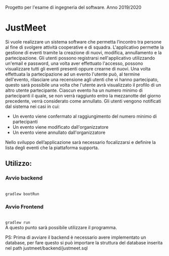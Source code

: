 Progetto per l'esame di ingegneria del software. Anno 2019/2020

<h1>JustMeet</h1>

Si vuole realizzare un sistema software che permetta l’incontro tra persone al fine di svolgere attività cooperative e di squadra.
L'applicativo permette la gestione di eventi tramite la creazione di nuovi, modifica, annullamento e la partecipazione.
Gli utenti possono registrarsi nell'applicativo utilizzando un'email e password, una volta aver effettuato l'accesso, possono visualizzare tutti gli eventi presenti oppure crearne di nuovi.
Una volta effettuata la partecipazione ad un evento l'utente può, al termine dell'evento, rilasciare una recensione agli utenti che vi hanno partecipato, questo sarà possibile una volta che l'utente avrà visualizzato il profilo di un altro utente partecipante.
Ciascun evento ha un numero minimo di partecipanti il quale, se non verrà raggiunto entro la mezzanotte del giorno precedente, verrà considerato come annullato.
Gli utenti vengono notificati dal sistema nei casi in cui: 
<ul>
 <li>
  Un evento viene confermato al raggiungimento del numero minimo di partecipanti
 </li>
 <li>
  Un evento viene modificato dall'organizzatore
 </li>
 <li>
  Un evento viene annullato dall'organizzatore
</ul>

Nello sviluppo dell’applicazione sarà necessario focalizzarsi e definire la lista degli eventi che la piattaforma supporta.

<h2>Utilizzo:</h2>
<h3>Avvio backend</h3>
<br><code>gradlew bootRun</code>
<br><h3>Avvio Frontend </h3>
<br><code>gradlew run</code> 
<br> A questo punto sarà possibile utilizzare il programma.

PS: Prima di avviare il backend è necessario avere implementato un database, per fare questo si può importare la struttura del database inserita nel path justmeet/backend/justmeet.sql
